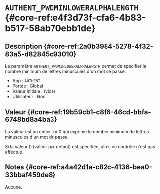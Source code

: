 # `AUTHENT_PWDMINLOWERALPHALENGTH` {#core-ref:e4f3d73f-cfa6-4b83-b517-58ab70ebb1de}

## Description {#core-ref:2a0b3984-5278-4f32-83a5-d82845c93010}

Le paramètre `AUTHENT_PWDMINLOWERALPHALENGTH` permet de spécifier le nombre
minimum de lettres minuscules d'un mot de passe.

*   App : `AUTHENT`
*   Portée : Global
*   Valeur initiale : (vide)
*   Utilisateur : Non

## Valeur {#core-ref:19b59cb1-c8f6-46cd-bbfa-6748bd8a4ba3}

La valeur est un entier >= 0 qui exprime le nombre minimum de lettres minuscules
d'un mot de passe.

Si la valeur 0 (valeur par défaut) est spécifiée, alors ce contrôle n'est pas
effectué.

## Notes {#core-ref:a4a42d1a-c82c-4136-bea0-33bbaf459de8}

Aucune.

<!-- links -->